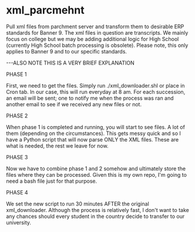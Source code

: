 # xml_parcmehnt
Pull xml files from parchment server and transform them to desirable ERP standards for Banner 9. The xml files in question are transcripts. We mainly focus on college but we may be adding additional logic for High School (currently High School batch processing is obsolete). Please note, this only applies to Banner 9 and to our specific standards. 

---ALSO NOTE THIS IS A VERY BRIEF EXPLANATION

PHASE 1

First, we need to get the files. Simply run ./xml_downloader.shl or place in Cron tab. In our case, this will run everyday at 8 am. For each succession, an email will be sent; one to notify me when the process was ran and another email to see if we received any new files or not. 

PHASE 2

When phase 1 is completed and running, you will start to see files. A lot of them (depending on the circumstances). This gets messy quick and so I have a Python script that will now parse ONLY the XML files. These are what is needed, the rest we leave for now. 

PHASE 3

Now we have to combine phase 1 and 2 somehow and ultimately store the files where they can be processed. Given this is my own repo, I'm going to need a bash file just for that purpose.

PHASE 4

We set the new script to run 30 minutes AFTER the original xml_downloader. Although the process is relatively fast, I don't want to take any chances should every student in the country decide to transfer to our university.



